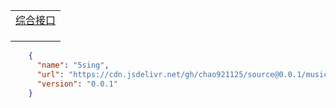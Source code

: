 |                                                                                           |
|-------------------------------------------------------------------------------------------|
| [综合接口](https://musicfreepluginshub.2020818.xyz/plugins.json)                              |
| []()                                                                                      |
| []()                                                                                      |
|                                                                                           |
```json
    {
      "name": "5sing",
      "url": "https://cdn.jsdelivr.net/gh/chao921125/source@0.0.1/musicfree/js/5sing-v0.1.0.js",
      "version": "0.0.1"
    }
```